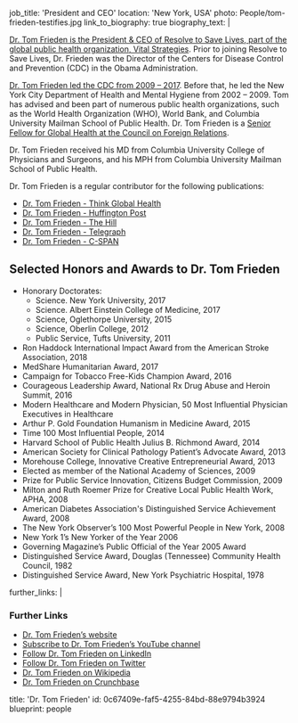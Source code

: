 job_title: 'President and CEO'
location: 'New York, USA'
photo: People/tom-frieden-testifies.jpg
link_to_biography: true
biography_text: |
  <p><a href="https://resolvetosavelives.org/about/team/tom-frieden">Dr. Tom Frieden is the President & CEO of Resolve to Save Lives, part of the global public health organization, Vital Strategies</a>. Prior to joining Resolve to Save Lives, Dr. Frieden was the Director of the Centers for Disease Control and Prevention (CDC) in the Obama Administration.
  </p>
  <p><a href="https://preventepidemics.org/about/dr-tom-frieden-md-mph/">Dr. Tom Frieden led the CDC from 2009 – 2017</a>. Before that, he led the New York City Department of Health and Mental Hygiene from 2002 – 2009. Tom has advised and been part of numerous public health organizations, such as the World Health Organization (WHO), World Bank, and Columbia University Mailman School of Public Health. Dr. Tom Frieden is a  <a href="https://www.cfr.org/expert/thomas-r-frieden">Senior Fellow for Global Health at the Council on Foreign Relations</a>.
  </p>
  <p>Dr. Tom Frieden received his MD from Columbia University College of Physicians and Surgeons, and his MPH from Columbia University Mailman School of Public Health.
  </p>
  <p>Dr. Tom Frieden is a regular contributor for the following publications:
  </p>
  <ul class="links-list">
  	<li><a href="https://www.thinkglobalhealth.org/author/tom-frieden">Dr. Tom Frieden - Think Global Health</a><u> </u></li>
  	<li><a href="https://www.huffpost.com/author/tom-frieden-md-mph">Dr. Tom Frieden - Huffington Post</a><u> </u></li>
  	<li><a href="https://thehill.com/person/tom-frieden">Dr. Tom Frieden - The Hill</a></li>
  	<li><a href="https://www.telegraph.co.uk/authors/tom-frieden/">Dr. Tom Frieden - Telegraph</a></li>
  	<li><a href="https://www.c-span.org/person/?thomasfrieden">Dr. Tom Frieden - C-SPAN</a><u> </u></li>
  </ul>
  <h2>Selected Honors and Awards to Dr. Tom Frieden </h2>
  <ul class="links-list">
  	<li>Honorary Doctorates:
  	<ul>
  		<li>Science. New York University, 2017</li>
  		<li>Science. Albert Einstein College of Medicine, 2017</li>
  		<li>Science, Oglethorpe University, 2015</li>
  		<li>Science, Oberlin College, 2012</li>
  		<li>Public Service, Tufts University, 2011</li>
  	</ul></li>
  	<li>Ron Haddock International Impact Award from the American Stroke Association, 2018</li>
  	<li>MedShare Humanitarian Award, 2017</li>
  	<li>Campaign for Tobacco Free-Kids Champion Award, 2016</li>
  	<li>Courageous Leadership Award, National Rx Drug Abuse and Heroin Summit, 2016</li>
  	<li>Modern Healthcare and Modern Physician, 50 Most Influential Physician Executives in Healthcare</li>
  	<li>Arthur P. Gold Foundation Humanism in Medicine Award, 2015</li>
  	<li>Time 100 Most Influential People, 2014 </li>
  	<li>Harvard School of Public Health Julius B. Richmond Award, 2014 </li>
  	<li>American Society for Clinical Pathology Patient’s Advocate Award, 2013</li>
  	<li>Morehouse College, Innovative Creative Entrepreneurial Award, 2013 </li>
  	<li>Elected as member of the National Academy of Sciences, 2009</li>
  	<li>Prize for Public Service Innovation, Citizens Budget Commission, 2009</li>
  	<li>Milton and Ruth Roemer Prize for Creative Local Public Health Work, APHA, 2008</li>
  	<li>American Diabetes Association's Distinguished Service Achievement Award, 2008</li>
  	<li>The New York Observer’s 100 Most Powerful People in New York, 2008</li>
  	<li>New York 1’s New Yorker of the Year 2006</li>
  	<li>Governing Magazine’s Public Official of the Year 2005 Award </li>
  	<li>Distinguished Service Award, Douglas (Tennessee) Community Health Council, 1982</li>
  	<li>Distinguished Service Award, New York Psychiatric Hospital, 1978</li>
  </ul>
further_links: |
  <h3>Further Links</h3>
  <ul class="links-list">
  	<li><a href="https://www.drtomfrieden.net/">Dr. Tom Frieden’s website</a></li>
  	<li><a href="https://www.youtube.com/channel/UCVNNlG1pn92EyxgDsvbg0Hw/videos">Subscribe to Dr. Tom Frieden’s YouTube channel</a></li>
  	<li><a href="https://www.linkedin.com/in/tom-frieden/">Follow Dr. Tom Frieden on LinkedIn</a></li>
  	<li><a href="https://twitter.com/DrTomFrieden">Follow Dr. Tom Frieden on Twitter</a></li>
  	<li><a href="https://en.wikipedia.org/wiki/Tom_Frieden">Dr. Tom Frieden on Wikipedia</a></li>
  	<li><a href="https://www.crunchbase.com/person/tom-frieden">Dr. Tom Frieden on Crunchbase</a></li>
  </ul>
title: 'Dr. Tom Frieden'
id: 0c67409e-faf5-4255-84bd-88e9794b3924
blueprint: people
